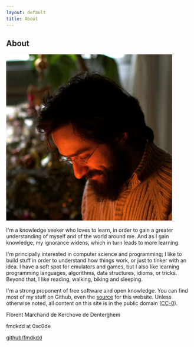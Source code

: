 ```yaml
---
layout: default
title: About
---
```


## About

![My face](img/me.png)

I'm a knowledge seeker who loves to learn, in order to gain a greater
understanding of myself and of the world around me.  And as I gain knowledge, my
ignorance widens, which in turn leads to more learning.

I'm principally interested in computer science and programming; I like to build
stuff in order to understand how things work, or just to tinker with an idea.  I
have a soft spot for emulators and games, but I also like learning programming
languages, algorithms, data structures, idioms, or tricks.  Beyond that, I like
reading, walking, biking and sleeping.

I'm a strong proponent of free software and open knowledge.  You can find most
of my stuff on Github, even the [source][] for this website.  Unless otherwise
noted, all content on this site is in the public domain ([CC-0][]).

<div id="sig">
<p id="name">Florent Marchand de Kerchove de Denterghem</p>
<div id="contact">
<p id="mail">fmdkdd at 0xc0de</p>
<p id="github"><a href="http://github.com/fmdkdd/">github/fmdkdd</a></p>
</div>
</div>

[source]: http://www.github.com/fmdkdd/fmdkdd.github.com
[CC-0]: https://creativecommons.org/publicdomain/zero/1.0/
